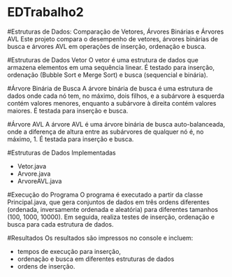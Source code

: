 # EDTrabalho2

#Estruturas de Dados: Comparação de Vetores, Árvores Binárias e Árvores AVL
Este projeto compara o desempenho de vetores, árvores binárias de busca e árvores AVL em operações de inserção, ordenação e busca.

#Estruturas de Dados
Vetor
O vetor é uma estrutura de dados que armazena elementos em uma sequência linear. É testado para inserção, ordenação (Bubble Sort e Merge Sort) e busca (sequencial e binária).

#Árvore Binária de Busca
A árvore binária de busca é uma estrutura de dados onde cada nó tem, no máximo, dois filhos, e a subárvore à esquerda contém valores menores, enquanto a subárvore à direita contém valores maiores. É testada para inserção e busca.

#Árvore AVL
A árvore AVL é uma árvore binária de busca auto-balanceada, onde a diferença de altura entre as subárvores de qualquer nó é, no máximo, 1. É testada para inserção e busca.

#Estruturas de Dados Implementadas
- Vetor.java
- Arvore.java
- ArvoreAVL.java

#Execução do Programa
O programa é executado a partir da classe Principal.java, que gera conjuntos de dados em três ordens diferentes (ordenada, inversamente ordenada e aleatória) para diferentes tamanhos (100, 1000, 10000). Em seguida, realiza testes de inserção, ordenação e busca para cada estrutura de dados.

#Resultados
Os resultados são impressos no console e incluem: 
- tempos de execução para inserção, 
- ordenação e busca em diferentes estruturas de dados
- ordens de inserção.
